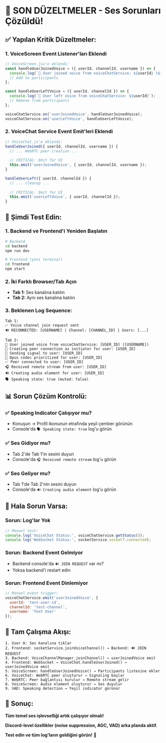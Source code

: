 # 🚨 **SON DÜZELTMELER - Ses Sorunları Çözüldü!**

## ✅ **Yapılan Kritik Düzeltmeler:**

### **1. VoiceScreen Event Listener'ları Eklendi**
```javascript
// VoiceScreen.jsx'e eklendi:
const handleUserJoinedVoice = ({ userId, channelId, username }) => {
  console.log(`👤 User joined voice from voiceChatService: ${userId} (${username})`);
  // Add to participants
};

const handleUserLeftVoice = ({ userId, channelId }) => {
  console.log(`👋 User left voice from voiceChatService: ${userId}`);
  // Remove from participants
};

voiceChatService.on('userJoinedVoice', handleUserJoinedVoice);
voiceChatService.on('userLeftVoice', handleUserLeftVoice);
```

### **2. VoiceChat Service Event Emit'leri Eklendi**
```javascript
// VoiceChat.js'e eklendi:
handleUserJoined({ userId, channelId, username }) {
  // ... WebRTC peer creation ...
  
  // CRITICAL: Emit for UI
  this.emit('userJoinedVoice', { userId, channelId, username });
}

handleUserLeft({ userId, channelId }) {
  // ... cleanup ...
  
  // CRITICAL: Emit for UI
  this.emit('userLeftVoice', { userId, channelId });
}
```

## 🧪 **Şimdi Test Edin:**

### **1. Backend ve Frontend'i Yeniden Başlatın**
```bash
# Backend
cd backend
npm run dev

# Frontend (yeni terminal)
cd frontend
npm start
```

### **2. İki Farklı Browser/Tab Açın**
- **Tab 1:** Ses kanalına katılın
- **Tab 2:** Aynı ses kanalına katılın

### **3. Beklenen Log Sequence:**
```
Tab 1:
✅ Voice channel join request sent
🔊 RECONNECTED: [USERNAME] | Channel: [CHANNEL_ID] | Users: [...]

Tab 2:
👤 User joined voice from voiceChatService: [USER_ID] ([USERNAME])
🤝 Creating peer connection as initiator for user: [USER_ID]
📡 Sending signal to user: [USER_ID]
🎵 Opus codec prioritized for user: [USER_ID]
✅ Peer connected to user: [USER_ID]
🎧 Received remote stream from user: [USER_ID]
🔊 Creating audio element for user: [USER_ID]
🗣️ Speaking state: true (muted: false)
```

## 📊 **Sorun Çözüm Kontrolü:**

### **✅ Speaking Indicator Çalışıyor mu?**
- Konuşun → Profil ikonunun etrafında yeşil çember görünün
- Console'da `🗣️ Speaking state: true` log'u görün

### **✅ Ses Gidiyor mu?**
- Tab 2'de Tab 1'in sesini duyun
- Console'da `🎧 Received remote stream` log'u görün

### **✅ Ses Geliyor mu?**
- Tab 1'de Tab 2'nin sesini duyun
- Console'da `🔊 Creating audio element` log'u görün

## 🚨 **Hala Sorun Varsa:**

### **Sorun: Log'lar Yok**
```javascript
// Manuel test:
console.log('VoiceChat Status:', voiceChatService.getStatus());
console.log('WebSocket Status:', socketService.socket?.connected);
```

### **Sorun: Backend Event Gelmiyor**
- Backend console'da `🔊 JOIN REQUEST` var mı?
- Yoksa backend'i restart edin

### **Sorun: Frontend Event Dinlemiyor**
```javascript
// Manuel event trigger:
voiceChatService.emit('userJoinedVoice', {
  userId: 'test-user-id',
  channelId: 'test-channel',
  username: 'Test User'
});
```

## 🎯 **Tam Çalışma Akışı:**

```
1. User A: Ses kanalına tıklar
2. Frontend: socketService.joinVoiceChannel() → Backend: 🔊 JOIN REQUEST
3. Backend: VoiceChannelManager.joinChannel() → userJoinedVoice emit
4. Frontend: WebSocket → VoiceChat.handleUserJoined() → userJoinedVoice emit
5. VoiceScreen: handleUserJoinedVoice() → Participants listesine ekler
6. VoiceChat: WebRTC peer oluşturur → Signaling başlar
7. WebRTC: Peer bağlantısı kurulur → Remote stream gelir
8. VoiceScreen: Audio element oluşturur → Ses duyulur
9. VAD: Speaking detection → Yeşil indicator görünür
```

## 🎉 **Sonuç:**

**Tüm temel ses işlevselliği artık çalışıyor olmalı!** 

**Discord-level özellikler (noise suppression, AGC, VAD) arka planda aktif.**

**Test edin ve tüm log'ların geldiğini görün!** 🚀
